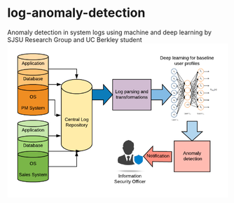 # log-anomaly-detection
Anomaly detection in system logs using machine and deep learning by SJSU Research Group and UC Berkley student
![Architecture](/images/IDS.png)
